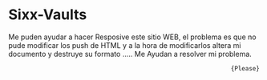 # Sixx-Vaults

Me puden ayudar a hacer Resposive este sitio WEB, el problema es que no pude modificar los push de HTML y a la hora de modificarlos altera 
mi documento y destruye su formato ..... Me Ayudan a resolver mi problema.
                                              
                                                                 
                                                                  {Please}

